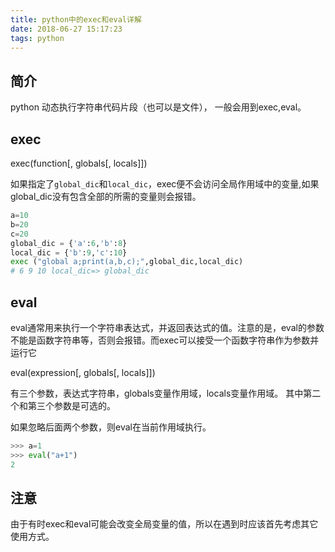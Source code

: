 ```yaml
---
title: python中的exec和eval详解
date: 2018-06-27 15:17:23
tags: python
---
```


## 简介

python 动态执行字符串代码片段（也可以是文件）， 一般会用到exec,eval。

## exec

exec(function[, globals[, locals]])

如果指定了`global_dic`和`local_dic`，exec便不会访问全局作用域中的变量,如果global_dic没有包含全部的所需的变量则会报错。

```python
a=10
b=20
c=20
global_dic = {'a':6,'b':8}
local_dic = {'b':9,'c':10}
exec ("global a;print(a,b,c);",global_dic,local_dic)
# 6 9 10 local_dic=> global_dic
```

## eval

eval通常用来执行一个字符串表达式，并返回表达式的值。注意的是，eval的参数不能是函数字符串等，否则会报错。而exec可以接受一个函数字符串作为参数并运行它

eval(expression[, globals[, locals]])

有三个参数，表达式字符串，globals变量作用域，locals变量作用域。 其中第二个和第三个参数是可选的。

如果忽略后面两个参数，则eval在当前作用域执行。

```python
>>> a=1
>>> eval("a+1")
2
```

## 注意

由于有时exec和eval可能会改变全局变量的值，所以在遇到时应该首先考虑其它使用方式。